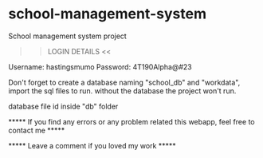 # school-management-system
School management system project
>> LOGIN DETAILS <<

Username: hastingsmumo
Password: 4T190Alpha@#23


Don't forget to create a database naming "school_db" and "workdata", import the sql files to run.
without the database the project won't run.

database file id inside "db" folder

***** If you find any errors or any problem related this webapp, feel free to contact me *****  


***** Leave a comment if you loved my work *****




